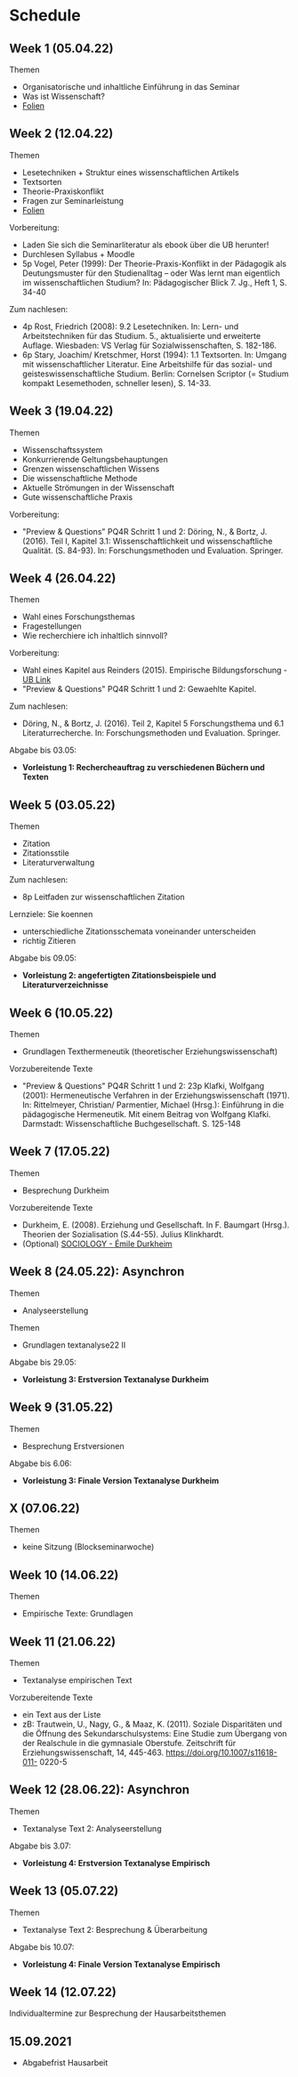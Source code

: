 # Schedule

## Week  1 (05.04.22)

Themen
- Organisatorische und inhaltliche Einführung in das Seminar
- Was ist Wissenschaft? 
- [Folien](https://jobschepens.github.io/textanalyse22/folien/01_Einführung.pptx)


## Week  2 (12.04.22)

Themen
- Lesetechniken + Struktur eines wissenschaftlichen Artikels 
- Textsorten
- Theorie-Praxiskonflikt
- Fragen zur Seminarleistung
- [Folien](https://jobschepens.github.io/textanalyse22/folien/02_Wissenschaftstheorie.pptx)

Vorbereitung:
- Laden Sie sich die Seminarliteratur als ebook über die UB herunter!
- Durchlesen Syllabus + Moodle
- 5p Vogel, Peter (1999): Der Theorie-Praxis-Konflikt in der Pädagogik als Deutungsmuster für den Studienalltag – oder Was lernt man eigentlich im wissenschaftlichen Studium? In: Pädagogischer Blick 7. Jg., Heft 1, S. 34-40


Zum nachlesen:
- 4p Rost, Friedrich (2008): 9.2 Lesetechniken. In: Lern- und Arbeitstechniken für das Studium. 5., aktualisierte und erweiterte Auflage. Wiesbaden: VS Verlag für Sozialwissenschaften, S. 182-186. 
- 6p Stary, Joachim/ Kretschmer, Horst (1994): 1.1 Textsorten. In: Umgang mit wissenschaftlicher Literatur. Eine Arbeitshilfe für das sozial- und geisteswissenschaftliche Studium. Berlin: Cornelsen Scriptor (= Studium kompakt Lesemethoden, schneller lesen), S. 14-33.


## Week  3 (19.04.22)

Themen
- Wissenschaftssystem
- Konkurrierende Geltungsbehauptungen
- Grenzen wissenschaftlichen Wissens
- Die wissenschaftliche Methode 
- Aktuelle Strömungen in der Wissenschaft
- Gute wissenschaftliche Praxis

Vorbereitung: 
- "Preview & Questions" PQ4R Schritt 1 und 2: Döring, N., & Bortz, J. (2016). Teil I, Kapitel 3.1: Wissenschaftlichkeit und wissenschaftliche Qualität. (S. 84-93). In: Forschungsmethoden und Evaluation. Springer. 


## Week  4 (26.04.22)

Themen
- Wahl eines Forschungsthemas
- Fragestellungen
- Wie recherchiere ich inhaltlich sinnvoll?

Vorbereitung: 
- Wahl eines Kapitel aus  Reinders (2015). Empirische Bildungsforschung - [UB Link](https://katalog.ub.tu-dortmund.de/id/ir01388a:ubd.lobid:990207878740206441)
- "Preview & Questions" PQ4R Schritt 1 und 2: Gewaehlte Kapitel. 

Zum nachlesen:
- Döring, N., & Bortz, J. (2016). Teil 2, Kapitel 5 Forschungsthema und 6.1 Literaturrecherche. In: Forschungsmethoden und Evaluation. Springer. 

Abgabe bis 03.05:
- **Vorleistung 1: Rechercheauftrag zu verschiedenen Büchern und Texten**


## Week  5 (03.05.22)

Themen
- Zitation
- Zitationsstile
- Literaturverwaltung

Zum nachlesen:
- 8p Leitfaden zur wissenschaftlichen Zitation

Lernziele: Sie koennen
- unterschiedliche Zitationsschemata voneinander unterscheiden
- richtig Zitieren

Abgabe bis 09.05:
- **Vorleistung 2: angefertigten Zitationsbeispiele und Literaturverzeichnisse**


## Week  6 (10.05.22)

Themen
- Grundlagen Texthermeneutik (theoretischer Erziehungswissenschaft)

Vorzubereitende Texte 
- "Preview & Questions" PQ4R Schritt 1 und 2: 23p Klafki, Wolfgang (2001): Hermeneutische Verfahren in der Erziehungswissenschaft (1971). In: Rittelmeyer, Christian/ Parmentier, Michael (Hrsg.): Einführung in die pädagogische Hermeneutik. Mit einem Beitrag von Wolfgang Klafki. Darmstadt: Wissenschaftliche Buchgesellschaft. S. 125-148


## Week  7 (17.05.22)

Themen
- Besprechung Durkheim

Vorzubereitende Texte
- Durkheim, E. (2008). Erziehung und Gesellschaft. In F. Baumgart (Hrsg.). Theorien der Sozialisation (S.44-55). Julius Klinkhardt.
- (Optional) [SOCIOLOGY - Émile Durkheim](https://youtu.be/sk2TvsXHeis?t=1781)


## Week  8 (24.05.22): Asynchron

Themen
- Analyseerstellung

Themen
- Grundlagen textanalyse22 II

Abgabe bis 29.05:
- **Vorleistung 3: Erstversion Textanalyse Durkheim**


## Week  9 (31.05.22)

Themen
- Besprechung Erstversionen 

Abgabe bis 6.06:
- **Vorleistung 3: Finale Version Textanalyse Durkheim**


## X (07.06.22)

Themen
- keine Sitzung (Blockseminarwoche)


## Week 10 (14.06.22)

Themen
- Empirische Texte: Grundlagen


## Week 11 (21.06.22)

Themen
- Textanalyse empirischen Text

Vorzubereitende Texte
- ein Text aus der Liste
- zB: Trautwein, U., Nagy, G., & Maaz, K. (2011). Soziale Disparitäten und die Öffnung des Sekundarschulsystems: Eine Studie zum Übergang von der Realschule in die gymnasiale Oberstufe. Zeitschrift für Erziehungswissenschaft, 14, 445-463. https://doi.org/10.1007/s11618-011-
0220-5



## Week 12 (28.06.22): Asynchron

Themen
- Textanalyse Text 2: Analyseerstellung

Abgabe bis 3.07:
- **Vorleistung 4: Erstversion Textanalyse Empirisch**


## Week 13 (05.07.22)

Themen
- Textanalyse Text 2: Besprechung & Überarbeitung

Abgabe bis 10.07:
- **Vorleistung 4: Finale Version Textanalyse Empirisch**


## Week 14 (12.07.22)

Individualtermine zur Besprechung der Hausarbeitsthemen 


## 15.09.2021 

- Abgabefrist Hausarbeit




